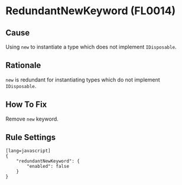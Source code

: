 # RedundantNewKeyword (FL0014)

## Cause

Using `new` to instantiate a type which does not implement `IDisposable`.

## Rationale

`new` is redundant for instantiating types which do not implement `IDisposable`.

## How To Fix

Remove `new` keyword.

## Rule Settings

	[lang=javascript]
    {
        "redundantNewKeyword": {
            "enabled": false
        }
    }